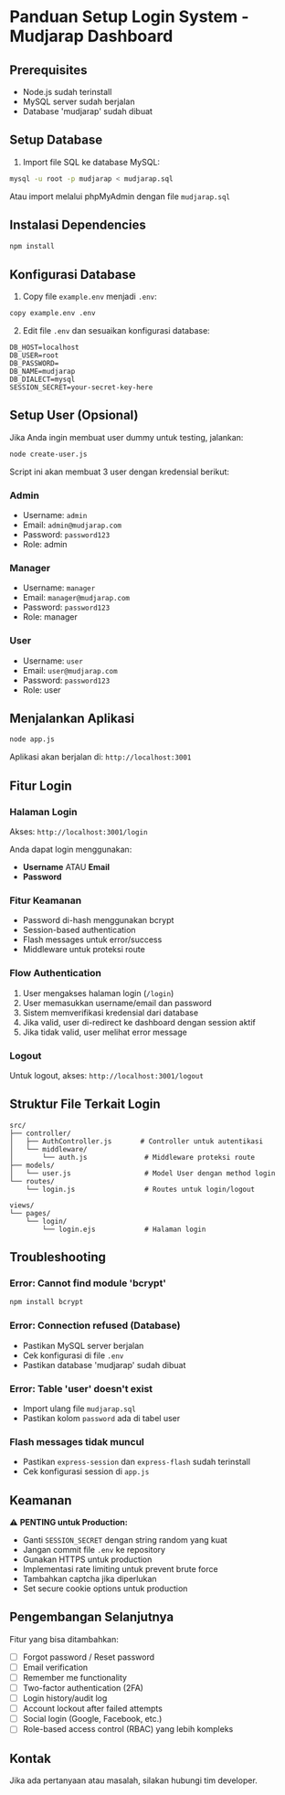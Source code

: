 # Panduan Setup Login System - Mudjarap Dashboard

## Prerequisites
- Node.js sudah terinstall
- MySQL server sudah berjalan
- Database 'mudjarap' sudah dibuat

## Setup Database

1. Import file SQL ke database MySQL:
```bash
mysql -u root -p mudjarap < mudjarap.sql
```

Atau import melalui phpMyAdmin dengan file `mudjarap.sql`

## Instalasi Dependencies

```bash
npm install
```

## Konfigurasi Database

1. Copy file `example.env` menjadi `.env`:
```bash
copy example.env .env
```

2. Edit file `.env` dan sesuaikan konfigurasi database:
```
DB_HOST=localhost
DB_USER=root
DB_PASSWORD=
DB_NAME=mudjarap
DB_DIALECT=mysql
SESSION_SECRET=your-secret-key-here
```

## Setup User (Opsional)

Jika Anda ingin membuat user dummy untuk testing, jalankan:

```bash
node create-user.js
```

Script ini akan membuat 3 user dengan kredensial berikut:

### Admin
- Username: `admin`
- Email: `admin@mudjarap.com`
- Password: `password123`
- Role: admin

### Manager
- Username: `manager`
- Email: `manager@mudjarap.com`
- Password: `password123`
- Role: manager

### User
- Username: `user`
- Email: `user@mudjarap.com`
- Password: `password123`
- Role: user

## Menjalankan Aplikasi

```bash
node app.js
```

Aplikasi akan berjalan di: `http://localhost:3001`

## Fitur Login

### Halaman Login
Akses: `http://localhost:3001/login`

Anda dapat login menggunakan:
- **Username** ATAU **Email**
- **Password**

### Fitur Keamanan
- Password di-hash menggunakan bcrypt
- Session-based authentication
- Flash messages untuk error/success
- Middleware untuk proteksi route

### Flow Authentication

1. User mengakses halaman login (`/login`)
2. User memasukkan username/email dan password
3. Sistem memverifikasi kredensial dari database
4. Jika valid, user di-redirect ke dashboard dengan session aktif
5. Jika tidak valid, user melihat error message

### Logout

Untuk logout, akses: `http://localhost:3001/logout`

## Struktur File Terkait Login

```
src/
├── controller/
│   ├── AuthController.js       # Controller untuk autentikasi
│   └── middleware/
│       └── auth.js              # Middleware proteksi route
├── models/
│   └── user.js                  # Model User dengan method login
└── routes/
    └── login.js                 # Routes untuk login/logout

views/
└── pages/
    └── login/
        └── login.ejs            # Halaman login
```

## Troubleshooting

### Error: Cannot find module 'bcrypt'
```bash
npm install bcrypt
```

### Error: Connection refused (Database)
- Pastikan MySQL server berjalan
- Cek konfigurasi di file `.env`
- Pastikan database 'mudjarap' sudah dibuat

### Error: Table 'user' doesn't exist
- Import ulang file `mudjarap.sql`
- Pastikan kolom `password` ada di tabel user

### Flash messages tidak muncul
- Pastikan `express-session` dan `express-flash` sudah terinstall
- Cek konfigurasi session di `app.js`

## Keamanan

⚠️ **PENTING untuk Production:**
- Ganti `SESSION_SECRET` dengan string random yang kuat
- Jangan commit file `.env` ke repository
- Gunakan HTTPS untuk production
- Implementasi rate limiting untuk prevent brute force
- Tambahkan captcha jika diperlukan
- Set secure cookie options untuk production

## Pengembangan Selanjutnya

Fitur yang bisa ditambahkan:
- [ ] Forgot password / Reset password
- [ ] Email verification
- [ ] Remember me functionality
- [ ] Two-factor authentication (2FA)
- [ ] Login history/audit log
- [ ] Account lockout after failed attempts
- [ ] Social login (Google, Facebook, etc.)
- [ ] Role-based access control (RBAC) yang lebih kompleks

## Kontak

Jika ada pertanyaan atau masalah, silakan hubungi tim developer.
